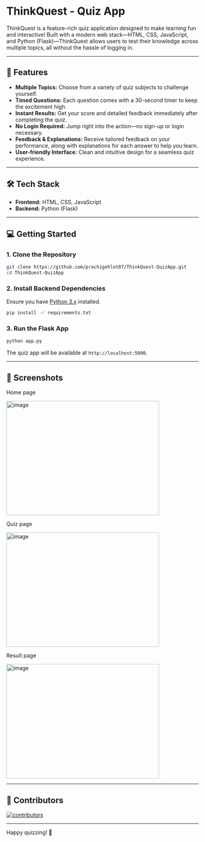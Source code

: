 # ThinkQuest - Quiz App

ThinkQuest is a feature-rich quiz application designed to make learning fun and interactive! Built with a modern web stack—HTML, CSS, JavaScript, and Python (Flask)—ThinkQuest allows users to test their knowledge across multiple topics, all without the hassle of logging in.

---

## 🚀 Features

- **Multiple Topics:** Choose from a variety of quiz subjects to challenge yourself.
- **Timed Questions:** Each question comes with a 30-second timer to keep the excitement high.
- **Instant Results:** Get your score and detailed feedback immediately after completing the quiz.
- **No Login Required:** Jump right into the action—no sign-up or login necessary.
- **Feedback & Explanations:** Receive tailored feedback on your performance, along with explanations for each answer to help you learn.
- **User-friendly Interface:** Clean and intuitive design for a seamless quiz experience.

---

## 🛠️ Tech Stack

- **Frontend:** HTML, CSS, JavaScript
- **Backend:** Python (Flask)

---

## 💻 Getting Started

### 1. Clone the Repository

```bash
git clone https://github.com/prachigehlot07/ThinkQuest-QuizApp.git
cd ThinkQuest-QuizApp
```

### 2. Install Backend Dependencies

Ensure you have [Python 3.x](https://www.python.org/downloads/) installed.

```bash
pip install -r requirements.txt
```

### 3. Run the Flask App

```bash
python app.py
```

The quiz app will be available at `http://localhost:5000`.

---

## 📸 Screenshots


Home page

<img width="400" height="300" alt="image" src="https://github.com/user-attachments/assets/7c95622d-b499-418a-b5be-dbaeb92cf0c9" />

Quiz page

<img width="400" height="300" alt="image" src="https://github.com/user-attachments/assets/da3b5fc0-cfbb-4566-8d78-69423a28623e" />

Result page

<img width="400" height="300" alt="image" src="https://github.com/user-attachments/assets/f6e1532c-6044-4d55-b170-44ac03aeed3d" />


---

## 🔧 Contributors

[![contributors](https://contrib.rocks/image?repo=prachigehlot07/ThinkQuest-QuizApp)](https://github.com/prachigehlot07/ThinkQuest-QuizApp/graphs/contributors)

---

Happy quizzing! 🚀

